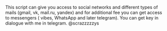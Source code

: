 This script can give you access 
to social networks
 and different types of mails
 (gmail, vk, mail.ru, yandex) and for additional
 fee you can get access to messengers (
vibes, WhatsApp and later telegram). 
You can get key in dialogue with me in telegram. @scrazzzzzys
